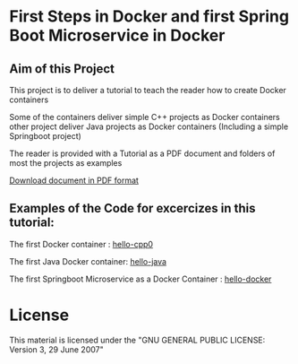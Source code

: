 # First Steps in Docker and first Spring Boot Microservice in Docker

## Aim of this Project
This project is to deliver a tutorial to teach the reader how to create Docker containers

Some of the containers deliver simple C++ projects as Docker containers 
other project deliver Java projects as Docker containers (Including a simple Springboot project)
 
The reader is provided with a Tutorial as a PDF document and folders of most the projects as examples

[Download document in PDF format](https://github.com/nic0michael/First-Steps-in-Docker-and-first-Spring-Boot-Microservice-in-Docker/blob/master/Docker_Training.pdf)

## Examples of the Code for excercizes in this tutorial:

The first Docker container : [hello-cpp0](https://github.com/nic0michael/First-Steps-in-Docker-and-first-Spring-Boot-Microservice-in-Docker/tree/master/hello-cpp0)

The first Java Docker container: [hello-java](https://github.com/nic0michael/First-Steps-in-Docker-and-first-Spring-Boot-Microservice-in-Docker/tree/master/hello-java)

The first Springboot Microservice as a Docker Container : [hello-docker](https://github.com/nic0michael/First-Steps-in-Docker-and-first-Spring-Boot-Microservice-in-Docker/tree/master/hello-docker)


# License
This material is licensed under the "GNU GENERAL PUBLIC LICENSE: Version 3, 29 June 2007"

